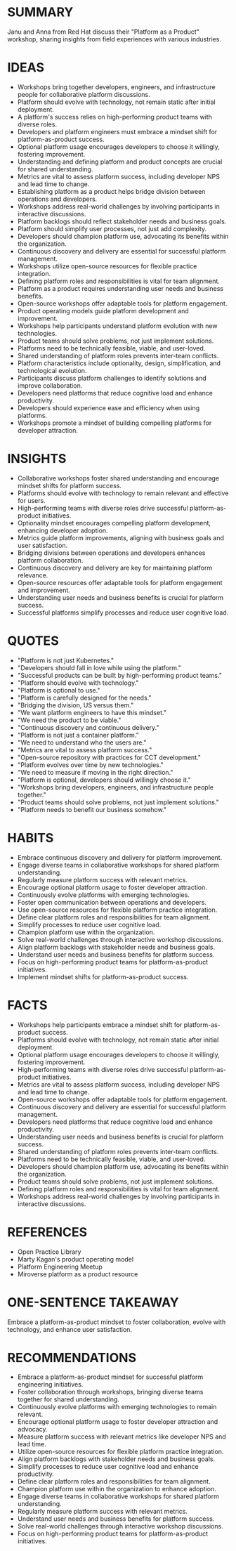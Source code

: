 # SUMMARY
Janu and Anna from Red Hat discuss their "Platform as a Product" workshop, sharing insights from field experiences with various industries.

# IDEAS
- Workshops bring together developers, engineers, and infrastructure people for collaborative platform discussions.
- Platform should evolve with technology, not remain static after initial deployment.
- A platform's success relies on high-performing product teams with diverse roles.
- Developers and platform engineers must embrace a mindset shift for platform-as-product success.
- Optional platform usage encourages developers to choose it willingly, fostering improvement.
- Understanding and defining platform and product concepts are crucial for shared understanding.
- Metrics are vital to assess platform success, including developer NPS and lead time to change.
- Establishing platform as a product helps bridge division between operations and developers.
- Workshops address real-world challenges by involving participants in interactive discussions.
- Platform backlogs should reflect stakeholder needs and business goals.
- Platform should simplify user processes, not just add complexity.
- Developers should champion platform use, advocating its benefits within the organization.
- Continuous discovery and delivery are essential for successful platform management.
- Workshops utilize open-source resources for flexible practice integration.
- Defining platform roles and responsibilities is vital for team alignment.
- Platform as a product requires understanding user needs and business benefits.
- Open-source workshops offer adaptable tools for platform engagement.
- Product operating models guide platform development and improvement.
- Workshops help participants understand platform evolution with new technologies.
- Product teams should solve problems, not just implement solutions.
- Platforms need to be technically feasible, viable, and user-loved.
- Shared understanding of platform roles prevents inter-team conflicts.
- Platform characteristics include optionality, design, simplification, and technological evolution.
- Participants discuss platform challenges to identify solutions and improve collaboration.
- Developers need platforms that reduce cognitive load and enhance productivity.
- Developers should experience ease and efficiency when using platforms.
- Workshops promote a mindset of building compelling platforms for developer attraction.

# INSIGHTS
- Collaborative workshops foster shared understanding and encourage mindset shifts for platform success.
- Platforms should evolve with technology to remain relevant and effective for users.
- High-performing teams with diverse roles drive successful platform-as-product initiatives.
- Optionality mindset encourages compelling platform development, enhancing developer adoption.
- Metrics guide platform improvements, aligning with business goals and user satisfaction.
- Bridging divisions between operations and developers enhances platform collaboration.
- Continuous discovery and delivery are key for maintaining platform relevance.
- Open-source resources offer adaptable tools for platform engagement and improvement.
- Understanding user needs and business benefits is crucial for platform success.
- Successful platforms simplify processes and reduce user cognitive load.

# QUOTES
- "Platform is not just Kubernetes."
- "Developers should fall in love while using the platform."
- "Successful products can be built by high-performing product teams."
- "Platform should evolve with technology."
- "Platform is optional to use."
- "Platform is carefully designed for the needs."
- "Bridging the division, US versus them."
- "We want platform engineers to have this mindset."
- "We need the product to be viable."
- "Continuous discovery and continuous delivery."
- "Platform is not just a container platform."
- "We need to understand who the users are."
- "Metrics are vital to assess platform success."
- "Open-source repository with practices for CCT development."
- "Platform evolves over time by new technologies."
- "We need to measure if moving in the right direction."
- "Platform is optional, developers should willingly choose it."
- "Workshops bring developers, engineers, and infrastructure people together."
- "Product teams should solve problems, not just implement solutions."
- "Platform needs to benefit our business somehow."

# HABITS
- Embrace continuous discovery and delivery for platform improvement.
- Engage diverse teams in collaborative workshops for shared platform understanding.
- Regularly measure platform success with relevant metrics.
- Encourage optional platform usage to foster developer attraction.
- Continuously evolve platforms with emerging technologies.
- Foster open communication between operations and developers.
- Use open-source resources for flexible platform practice integration.
- Define clear platform roles and responsibilities for team alignment.
- Simplify processes to reduce user cognitive load.
- Champion platform use within the organization.
- Solve real-world challenges through interactive workshop discussions.
- Align platform backlogs with stakeholder needs and business goals.
- Understand user needs and business benefits for platform success.
- Focus on high-performing product teams for platform-as-product initiatives.
- Implement mindset shifts for platform-as-product success.

# FACTS
- Workshops help participants embrace a mindset shift for platform-as-product success.
- Platforms should evolve with technology, not remain static after initial deployment.
- Optional platform usage encourages developers to choose it willingly, fostering improvement.
- High-performing teams with diverse roles drive successful platform-as-product initiatives.
- Metrics are vital to assess platform success, including developer NPS and lead time to change.
- Open-source workshops offer adaptable tools for platform engagement.
- Continuous discovery and delivery are essential for successful platform management.
- Developers need platforms that reduce cognitive load and enhance productivity.
- Understanding user needs and business benefits is crucial for platform success.
- Shared understanding of platform roles prevents inter-team conflicts.
- Platforms need to be technically feasible, viable, and user-loved.
- Developers should champion platform use, advocating its benefits within the organization.
- Product teams should solve problems, not just implement solutions.
- Defining platform roles and responsibilities is vital for team alignment.
- Workshops address real-world challenges by involving participants in interactive discussions.

# REFERENCES
- Open Practice Library
- Marty Kagan's product operating model
- Platform Engineering Meetup
- Miroverse platform as a product resource

# ONE-SENTENCE TAKEAWAY
Embrace a platform-as-product mindset to foster collaboration, evolve with technology, and enhance user satisfaction.

# RECOMMENDATIONS
- Embrace a platform-as-product mindset for successful platform engineering initiatives.
- Foster collaboration through workshops, bringing diverse teams together for shared understanding.
- Continuously evolve platforms with emerging technologies to remain relevant.
- Encourage optional platform usage to foster developer attraction and advocacy.
- Measure platform success with relevant metrics like developer NPS and lead time.
- Utilize open-source resources for flexible platform practice integration.
- Align platform backlogs with stakeholder needs and business goals.
- Simplify processes to reduce user cognitive load and enhance productivity.
- Define clear platform roles and responsibilities for team alignment.
- Champion platform use within the organization to enhance adoption.
- Engage diverse teams in collaborative workshops for shared platform understanding.
- Regularly measure platform success with relevant metrics.
- Understand user needs and business benefits for platform success.
- Solve real-world challenges through interactive workshop discussions.
- Focus on high-performing product teams for platform-as-product initiatives.
